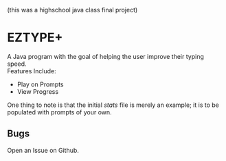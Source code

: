 (this was a highschool java class final project)
# EZTYPE+
A Java program with the goal of helping the user improve their typing speed.   
Features Include:
- Play on Prompts
- View Progress

One thing to note is that the initial *stats* file is merely an example; it is to be populated with prompts of your own.  

## Bugs
Open an Issue on Github.


